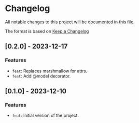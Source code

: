 # Changelog
All notable changes to this project will be documented in this file.

The format is based on [Keep a Changelog](https://keepachangelog.com/en/1.0.0/)

## [0.2.0] - 2023-12-17
### Features
- `feat`: Replaces marshmallow for attrs.
- `feat`: Add @model decorator.


## [0.1.0] - 2023-12-10
### Features
- `feat`: Initial version of the project.